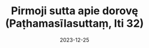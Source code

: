 ---
layout: page
title: 'Pirmoji sutta apie dorovę (Paṭhamasīlasuttaṃ, Iti 32)'
category: bylota
index: Kamma
sortIndex: 32
suttacentral: iti32
date: 2023-12-25
tags: Kamma
---